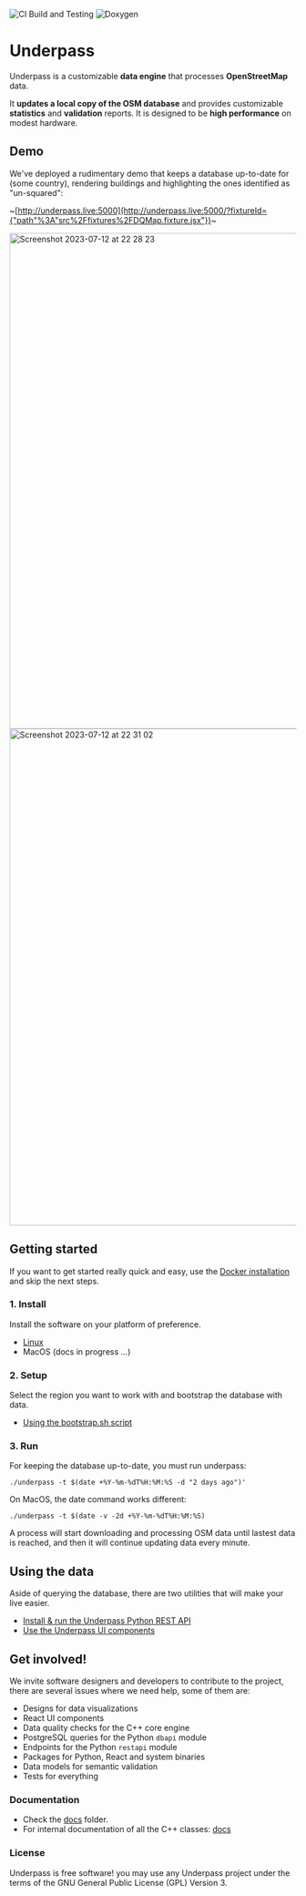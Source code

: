 ![CI Build and Testing](https://github.com/hotosm/underpass/actions/workflows/run_tests.yml/badge.svg)
![Doxygen](https://github.com/hotosm/underpass/actions/workflows/main.yml/badge.svg)

# Underpass

Underpass is a customizable **data engine** that processes **OpenStreetMap** data.

It **updates a local copy of the OSM database** and provides customizable **statistics** and **validation** reports. It is designed to be **high performance** on modest hardware.

## Demo

We've deployed a rudimentary demo that keeps a database up-to-date for (some country),
rendering buildings and highlighting the ones identified as "un-squared":

~[http://underpass.live:5000](http://underpass.live:5000/?fixtureId={"path"%3A"src%2Ffixtures%2FDQMap.fixture.jsx"})~

<img width="870" alt="Screenshot 2023-07-12 at 22 28 23" src="https://github.com/hotosm/underpass/assets/1226194/19f90e7a-d51c-4aa0-8f76-5155966587c5">

<img width="872" alt="Screenshot 2023-07-12 at 22 31 02" src="https://github.com/hotosm/underpass/assets/1226194/612894d5-4988-45fb-9aa0-4618b1a6e67e">

## Getting started

If you want to get started really quick and easy, use the [Docker installation](https://github.com/hotosm/underpass/blob/master/docs/install-docker.md) and skip the next steps.

### 1. Install

Install the software on your platform of preference.

* [Linux](https://github.com/hotosm/underpass/blob/master/docs/install.md)
* MacOS (docs in progress ...)

### 2. Setup

Select the region you want to work with and bootstrap the database with data.

* [Using the bootstrap.sh script](https://github.com/hotosm/underpass/blob/master/docs/bootstrapsh.md)

### 3. Run

For keeping the database up-to-date, you must run underpass:

`./underpass -t $(date +%Y-%m-%dT%H:%M:%S -d "2 days ago")'`

On MacOS, the date command works different:

`./underpass -t $(date -v -2d +%Y-%m-%dT%H:%M:%S)`

A process will start downloading and processing OSM data until lastest data
is reached, and then it will continue updating data every minute.

## Using the data

Aside of querying the database, there are two utilities that will make your live
easier.

* [Install & run the Underpass Python REST API](https://github.com/hotosm/underpass/blob/master/docs/python-rest-api.md)
* [Use the Underpass UI components](https://github.com/hotosm/underpass/blob/master/docs/ui-components.md)

## Get involved!

We invite software designers and developers to contribute to the project, there are several issues
where we need help, some of them are:

* Designs for data visualizations
* React UI components
* Data quality checks for the C++ core engine
* PostgreSQL queries for the Python `dbapi` module
* Endpoints for the Python `restapi` module
* Packages for Python, React and system binaries
* Data models for semantic validation
* Tests for everything

### Documentation

* Check the [docs](https://github.com/hotosm/underpass/tree/master/docs) folder.
* For internal documentation of all the C++ classes: [docs](https://hotosm.github.io/underpass/annotated.html) 

### License

Underpass is free software! you may use any Underpass project under the terms of
the GNU General Public License (GPL) Version 3.
